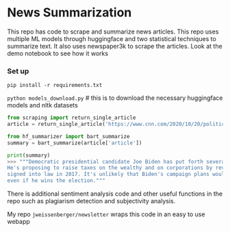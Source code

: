 # News Summarization

This repo has code to scrape and summarize news articles. This repo uses multiple ML models through huggingface and 
two statistical techniques to summarize text. It also uses newspaper3k to scrape the articles. Look at the demo notebook 
to see how it works 

### Set up
`pip install -r requirements.txt`

`python models_download.py` # this is to download the necessary huggingface models and nltk datasets

```python
from scraping import return_single_article
article = return_single_article('https://www.cnn.com/2020/10/20/politics/joe-biden-tax-plan/index.html')

from hf_summarizer import bart_summarize
summary = bart_summarize(article['article'])

print(summary)
>>> """Democratic presidential candidate Joe Biden has put forth several proposals that would change the tax code. 
He's proposing to raise taxes on the wealthy and on corporations by reversing some of the Republican-backed tax cuts 
signed into law in 2017. It's unlikely that Biden's campaign plans would come to fruition just as he's proposed them, 
even if he wins the election."""

```

There is additional sentiment analysis code and other useful functions in the repo such as plagiarism detection and 
subjectivity analysis. 


My repo `jweissenberger/newsletter` wraps this code in an easy to use webapp

